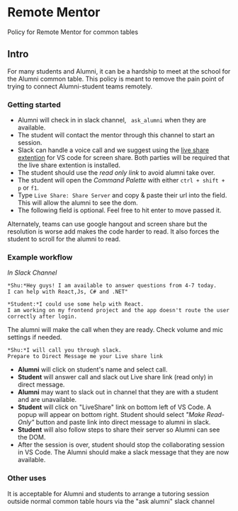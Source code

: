 # Remote Mentor
Policy for Remote Mentor for common tables

## Intro
For many students and Alumni, it can be a hardship to meet at the school for the Alumni common table. This policy is meant to remove the pain point of trying to connect Alumni-student teams remotely. 

### Getting started
- Alumni will check in in slack channel, ` ask_alumni` when they are available.
- The student will contact the mentor through this channel to start an session.
- Slack can handle a voice call and we suggest using the [live share extention](https://marketplace.visualstudio.com/items?itemName=MS-vsliveshare.vsliveshare) for VS code for screen share. Both parties will be required that the live share extention is installed.
- The student should use the *read only link* to avoid alumni take over.
- The student will open the *Command Palette* with either `ctrl + shift + p` or `f1`.
- Type `Live Share: Share Server` and copy & paste their url into the field. This will allow the alumni to see the dom.
- The following field is optional. Feel free to hit enter to move passed it.

 Alternately, teams can use google hangout and screen share but the resolution is worse add makes the code harder to read. It also forces the student to scroll for the alumni to read.
### Example workflow

*In Slack Channel*
```
*Shu:*Hey guys! I am available to answer questions from 4-7 today.
I can help with React,Js, C# and .NET"
```
```
*Student:*I could use some help with React.
I am working on my frontend project and the app doesn't route the user correctly after login.
```
The alumni will make the call when they are ready. Check volume and mic settings if needed.
```
*Shu:*I will call you through slack. 
Prepare to Direct Message me your Live share link
```
- **Alumni** will click on student's name and select call.
- **Student** will answer call and slack out Live share link (read only) in direct message.
- **Alumni** may want to slack out in channel that they are with a student and are unavailable.
- **Student** will click on "LiveShare" link on bottom left of VS Code. A popup will appear on bottom right. Student should select *"Make Read-Only"* button and paste link into direct message to alumni in slack.
- **Student** will also follow steps to share their server so Alumni can see the DOM.
- After the session is over, student should stop the collaborating session in VS Code. The Alumni should make a slack message that they are now available. 

### Other uses
It is acceptable for Alumni and students to arrange a tutoring session outside normal common table hours via the "ask alumni" slack channel
